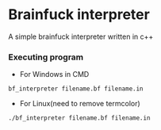 # Brainfuck interpreter
 A simple brainfuck interpreter written in c++
 ### Executing program

* For Windows in CMD
```
bf_interpreter filename.bf filename.in
```
* For Linux(need to remove termcolor)
```
./bf_interpreter filename.bf filename.in
```
